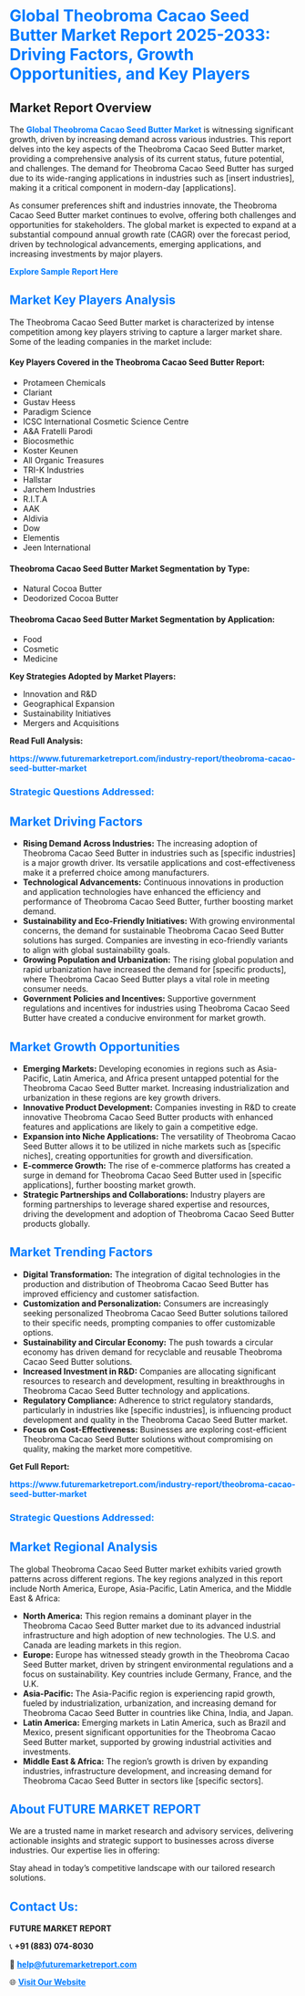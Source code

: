 <h1 style="color: #007BFF;">Global Theobroma Cacao Seed Butter Market Report 2025-2033: Driving Factors, Growth Opportunities, and Key Players</h1>

<section id="overview">
<h2>Market Report Overview</h2>
<p>The <a href="https://www.futuremarketreport.com/industry-report/theobroma-cacao-seed-butter-market" style="color: #007BFF; text-decoration: none;"><strong>Global Theobroma Cacao Seed Butter Market</strong></a> is witnessing significant growth, driven by increasing demand across various industries. This report delves into the key aspects of the Theobroma Cacao Seed Butter market, providing a comprehensive analysis of its current status, future potential, and challenges. The demand for Theobroma Cacao Seed Butter has surged due to its wide-ranging applications in industries such as [insert industries], making it a critical component in modern-day [applications].</p>
<p>As consumer preferences shift and industries innovate, the Theobroma Cacao Seed Butter market continues to evolve, offering both challenges and opportunities for stakeholders. The global market is expected to expand at a substantial compound annual growth rate (CAGR) over the forecast period, driven by technological advancements, emerging applications, and increasing investments by major players.</p>
</section>

<section id="overview">
<p><a href="https://www.futuremarketreport.com/request-sample/reportId=53475" style="color: #007BFF; text-decoration: none;"><strong>Explore Sample Report Here</strong></a></p>
</section>

<section id="key-players">
<h2 style="color: #007BFF;">Market Key Players Analysis</h2>
<p>The Theobroma Cacao Seed Butter market is characterized by intense competition among key players striving to capture a larger market share. Some of the leading companies in the market include:</p>
<h4>Key Players Covered in the Theobroma Cacao Seed Butter Report:</h4>
<ul><li>Protameen Chemicals</li><li>Clariant</li><li>Gustav Heess</li><li>Paradigm Science</li><li>ICSC International Cosmetic Science Centre</li><li>A&amp;A Fratelli Parodi</li><li>Biocosmethic</li><li>Koster Keunen</li><li>All Organic Treasures</li><li>TRI-K Industries</li><li>Hallstar</li><li>Jarchem Industries</li><li>R.I.T.A</li><li>AAK</li><li>Aldivia</li><li>Dow</li><li>Elementis</li><li>Jeen International</li></ul>
<h4>Theobroma Cacao Seed Butter Market Segmentation by Type:</h4>
<ul><li>Natural Cocoa Butter</li><li>Deodorized Cocoa Butter</li></ul>

<h4>Theobroma Cacao Seed Butter Market Segmentation by Application:</h4>
<ul><li>Food</li><li>Cosmetic</li><li>Medicine</li></ul>
<p><strong>Key Strategies Adopted by Market Players:</strong></p>
<ul>
<li>Innovation and R&D</li>
<li>Geographical Expansion</li>
<li>Sustainability Initiatives</li>
<li>Mergers and Acquisitions</li>
</ul>
</section>

<section>
<p><strong>Read Full Analysis: </strong></p><a href="https://www.futuremarketreport.com/industry-report/theobroma-cacao-seed-butter-market" style="color: #007BFF; text-decoration: none;"><strong>https://www.futuremarketreport.com/industry-report/theobroma-cacao-seed-butter-market</strong></a>
<h3 style="color: #007BFF;">Strategic Questions Addressed:</h3>
</section>

<section id="driving-factors">
<h2 style="color: #007BFF;">Market Driving Factors</h2>
<ul>
<li><strong>Rising Demand Across Industries:</strong> The increasing adoption of Theobroma Cacao Seed Butter in industries such as [specific industries] is a major growth driver. Its versatile applications and cost-effectiveness make it a preferred choice among manufacturers.</li>
<li><strong>Technological Advancements:</strong> Continuous innovations in production and application technologies have enhanced the efficiency and performance of Theobroma Cacao Seed Butter, further boosting market demand.</li>
<li><strong>Sustainability and Eco-Friendly Initiatives:</strong> With growing environmental concerns, the demand for sustainable Theobroma Cacao Seed Butter solutions has surged. Companies are investing in eco-friendly variants to align with global sustainability goals.</li>
<li><strong>Growing Population and Urbanization:</strong> The rising global population and rapid urbanization have increased the demand for [specific products], where Theobroma Cacao Seed Butter plays a vital role in meeting consumer needs.</li>
<li><strong>Government Policies and Incentives:</strong> Supportive government regulations and incentives for industries using Theobroma Cacao Seed Butter have created a conducive environment for market growth.</li>
</ul>
</section>

<section id="growth-opportunities">
<h2 style="color: #007BFF;">Market Growth Opportunities</h2>
<ul>
<li><strong>Emerging Markets:</strong> Developing economies in regions such as Asia-Pacific, Latin America, and Africa present untapped potential for the Theobroma Cacao Seed Butter market. Increasing industrialization and urbanization in these regions are key growth drivers.</li>
<li><strong>Innovative Product Development:</strong> Companies investing in R&D to create innovative Theobroma Cacao Seed Butter products with enhanced features and applications are likely to gain a competitive edge.</li>
<li><strong>Expansion into Niche Applications:</strong> The versatility of Theobroma Cacao Seed Butter allows it to be utilized in niche markets such as [specific niches], creating opportunities for growth and diversification.</li>
<li><strong>E-commerce Growth:</strong> The rise of e-commerce platforms has created a surge in demand for Theobroma Cacao Seed Butter used in [specific applications], further boosting market growth.</li>
<li><strong>Strategic Partnerships and Collaborations:</strong> Industry players are forming partnerships to leverage shared expertise and resources, driving the development and adoption of Theobroma Cacao Seed Butter products globally.</li>
</ul>
</section>

<section id="trending-factors">
<h2 style="color: #007BFF;">Market Trending Factors</h2>
<ul>
<li><strong>Digital Transformation:</strong> The integration of digital technologies in the production and distribution of Theobroma Cacao Seed Butter has improved efficiency and customer satisfaction.</li>
<li><strong>Customization and Personalization:</strong> Consumers are increasingly seeking personalized Theobroma Cacao Seed Butter solutions tailored to their specific needs, prompting companies to offer customizable options.</li>
<li><strong>Sustainability and Circular Economy:</strong> The push towards a circular economy has driven demand for recyclable and reusable Theobroma Cacao Seed Butter solutions.</li>
<li><strong>Increased Investment in R&D:</strong> Companies are allocating significant resources to research and development, resulting in breakthroughs in Theobroma Cacao Seed Butter technology and applications.</li>
<li><strong>Regulatory Compliance:</strong> Adherence to strict regulatory standards, particularly in industries like [specific industries], is influencing product development and quality in the Theobroma Cacao Seed Butter market.</li>
<li><strong>Focus on Cost-Effectiveness:</strong> Businesses are exploring cost-efficient Theobroma Cacao Seed Butter solutions without compromising on quality, making the market more competitive.</li>
</ul>
</section>

<section>
<p><strong>Get Full Report: </strong></p><a href="https://www.futuremarketreport.com/industry-report/theobroma-cacao-seed-butter-market" style="color: #007BFF; text-decoration: none;"><strong>https://www.futuremarketreport.com/industry-report/theobroma-cacao-seed-butter-market</strong></a>
<h3 style="color: #007BFF;">Strategic Questions Addressed:</h3>
</section>


<section id="regional-analysis">
<h2 style="color: #007BFF;">Market Regional Analysis</h2>
<p>The global Theobroma Cacao Seed Butter market exhibits varied growth patterns across different regions. The key regions analyzed in this report include North America, Europe, Asia-Pacific, Latin America, and the Middle East & Africa:</p>
<ul>
<li><strong>North America:</strong> This region remains a dominant player in the Theobroma Cacao Seed Butter market due to its advanced industrial infrastructure and high adoption of new technologies. The U.S. and Canada are leading markets in this region.</li>
<li><strong>Europe:</strong> Europe has witnessed steady growth in the Theobroma Cacao Seed Butter market, driven by stringent environmental regulations and a focus on sustainability. Key countries include Germany, France, and the U.K.</li>
<li><strong>Asia-Pacific:</strong> The Asia-Pacific region is experiencing rapid growth, fueled by industrialization, urbanization, and increasing demand for Theobroma Cacao Seed Butter in countries like China, India, and Japan.</li>
<li><strong>Latin America:</strong> Emerging markets in Latin America, such as Brazil and Mexico, present significant opportunities for the Theobroma Cacao Seed Butter market, supported by growing industrial activities and investments.</li>
<li><strong>Middle East & Africa:</strong> The region’s growth is driven by expanding industries, infrastructure development, and increasing demand for Theobroma Cacao Seed Butter in sectors like [specific sectors].</li>
</ul>
</section>

<footer>
<h2 style="color: #007BFF;">About FUTURE MARKET REPORT</h2>
<p>We are a trusted name in market research and advisory services, delivering actionable insights and strategic support to businesses across diverse industries. Our expertise lies in offering:</p>

<p>Stay ahead in today’s competitive landscape with our tailored research solutions.</p>

<h2 style="color: #007BFF;">Contact Us:</h2>
<p><strong>FUTURE MARKET REPORT</strong></p>
<p>📞 <strong>+91 (883) 074-8030</strong></p>
<p>📧 <strong><a href="mailto:help@futuremarketreport.com" style="color: #007BFF;">help@futuremarketreport.com</a></strong></p>
<p>🌐 <strong><a href="https://www.futuremarketreport.com/" style="color: #007BFF;">Visit Our Website</a></strong></p>
</footer>